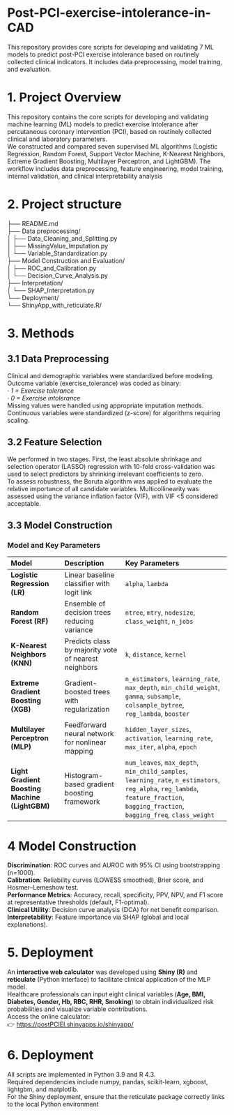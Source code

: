 # Post-PCI-exercise-intolerance-in-CAD
This repository provides core scripts for developing and validating 7 ML models to predict post-PCI exercise intolerance based on routinely collected clinical indicators. It includes data preprocessing, model training, and evaluation.
# 1. Project Overview
  This repository contains the core scripts for developing and validating machine learning (ML) models to predict exercise intolerance after percutaneous coronary intervention (PCI), based on routinely collected clinical and laboratory parameters.  
  We constructed and compared seven supervised ML algorithms (Logistic Regression, Random Forest, Support Vector Machine, K-Nearest Neighbors, Extreme Gradient Boosting, Multilayer Perceptron, and LightGBM). The workflow includes data preprocessing, feature engineering, model training, internal validation, and clinical interpretability analysis

# 2. Project structure
├── README.md  
├── Data preprocessing/  
│   ├── Data_Cleaning_and_Splitting.py  
│   ├── MissingValue_Imputation.py  
│   └── Variable_Standardization.py  
├── Model Construction and Evaluation/  
│   ├── ROC_and_Calibration.py  
│   └── Decision_Curve_Analysis.py  
├── Interpretation/  
│   └── SHAP_Interpretation.py  
└── Deployment/  
    └── ShinyApp_with_reticulate.R/   

# 3. Methods
## 3.1 Data Preprocessing
Clinical and demographic variables were standardized before modeling.  
Outcome variable (exercise_tolerance) was coded as binary:  
· _1 = Exercise tolerance_  
· _0 = Exercise intolerance_    
Missing values were handled using appropriate imputation methods.  
Continuous variables were standardized (z-score) for algorithms requiring scaling.  
## 3.2 Feature Selection
We performed in two stages. First, the least absolute shrinkage and selection operator (LASSO) regression with 10-fold cross-validation was used to select predictors by shrinking irrelevant coefficients to zero.   
To assess robustness, the Boruta algorithm was applied to evaluate the relative importance of all candidate variables. Multicollinearity was assessed using the variance inflation factor (VIF), with VIF <5 considered acceptable.  
## 3.3 Model Construction
### Model and Key Parameters
| Model | Description | Key Parameters |
|:------|:-------------|:----------------|
| **Logistic Regression (LR)** | Linear baseline classifier with logit link | `alpha`, `lambda` |
| **Random Forest (RF)** | Ensemble of decision trees reducing variance | `ntree`, `mtry`, `nodesize`, `class_weight`, `n_jobs` |
| **K-Nearest Neighbors (KNN)** | Predicts class by majority vote of nearest neighbors | `k`, `distance`, `kernel` |
| **Extreme Gradient Boosting (XGB)** | Gradient-boosted trees with regularization | `n_estimators`, `learning_rate`, `max_depth`, `min_child_weight`, `gamma`, `subsample`, `colsample_bytree`, `reg_lambda`, `booster` |
| **Multilayer Perceptron (MLP)** | Feedforward neural network for nonlinear mapping | `hidden_layer_sizes`, `activation`, `learning_rate`, `max_iter`, `alpha`, `epoch` |
| **Light Gradient Boosting Machine (LightGBM)** | Histogram-based gradient boosting framework | `num_leaves`, `max_depth`, `min_child_samples`, `learning_rate`, `n_estimators`, `reg_alpha`, `reg_lambda`, `feature_fraction`, `bagging_fraction`, `bagging_freq`, `class_weight` |
# 4 Model Construction
**Discrimination**: ROC curves and AUROC with 95% CI using bootstrapping (n=1000).  
**Calibration**: Reliability curves (LOWESS smoothed), Brier score, and Hosmer–Lemeshow test.  
**Performance Metrics**: Accuracy, recall, specificity, PPV, NPV, and F1 score at representative thresholds (default, F1-optimal).  
**Clinical Utility**: Decision curve analysis (DCA) for net benefit comparison.  
**Interpretability**: Feature importance via SHAP (global and local explanations).  

# 5. Deployment
An **interactive web calculator** was developed using **Shiny (R)** and **reticulate** (Python interface) to facilitate clinical application of the MLP model.  
Healthcare professionals can input eight clinical variables (**Age, BMI, Diabetes, Gender, Hb, RBC, RHR, Smoking**) to obtain individualized risk probabilities and visualize variable contributions.  
Access the online calculator:  
👉 https://postPCIEI.shinyapps.io/shinyapp/

# 6. Deployment
All scripts are implemented in Python 3.9 and R 4.3.  
Required dependencies include numpy, pandas, scikit-learn, xgboost, lightgbm, and matplotlib.  
For the Shiny deployment, ensure that the reticulate package correctly links to the local Python environment  
